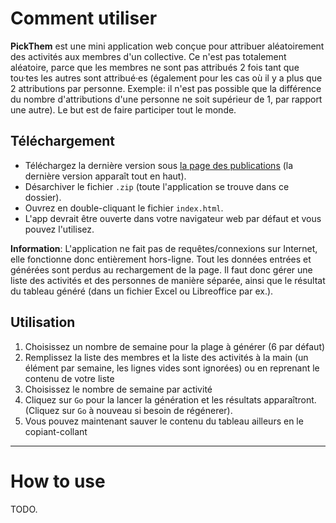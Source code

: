 # Comment utiliser
**PickThem** est une mini application web conçue pour attribuer aléatoirement des activités aux membres d'un collective. Ce n'est pas totalement aléatoire, parce que les membres ne sont pas attribués 2 fois tant que tou·tes les autres sont attribué·es (également pour les cas où il y a plus que 2 attributions par personne. Exemple: il n'est pas possible que la différence du nombre d'attributions d'une personne ne soit supérieur de 1, par rapport une autre). Le but est de faire participer tout le monde.

## Téléchargement
- Téléchargez la dernière version sous [la page des publications](https://github.com/samuelroland/PickThem/releases) (la dernière version apparaît tout en haut).
- Désarchiver le fichier `.zip` (toute l'application se trouve dans ce dossier).
- Ouvrez en double-cliquant le fichier `index.html`.
- L'app devrait être ouverte dans votre navigateur web par défaut et vous pouvez l'utilisez.

**Information**: L'application ne fait pas de requêtes/connexions sur Internet, elle fonctionne donc entièrement hors-ligne. Tout les données entrées et générées sont perdus au rechargement de la page. Il faut donc gérer une liste des activités et des personnes de manière séparée, ainsi que le résultat du tableau généré (dans un fichier Excel ou Libreoffice par ex.).

## Utilisation
1. Choisissez un nombre de semaine pour la plage à générer (6 par défaut)
1. Remplissez la liste des membres et la liste des activités à la main (un élément par semaine, les lignes vides sont ignorées) ou en reprenant le contenu de votre liste
1. Choisissez le nombre de semaine par activité
1. Cliquez sur `Go` pour la lancer la génération et les résultats apparaîtront. (Cliquez sur `Go` à nouveau si besoin de régénerer).
1. Vous pouvez maintenant sauver le contenu du tableau ailleurs en le copiant-collant

---
# How to use
TODO.
<!-- 
The app is designed to attribute randomly some tasks during one week to members of the collective (without distinction) and to.  
It's not totally random because, here is the algorithm: for each cell of the array, choose a member in the list of not assigned members (to prevent a member to be attributed 2 times if they are enough members), and if the list of not assigned members is empty, then the list is reloaded with the total list of users to make a second round of attributions, etc.

## Download
Download the latest version under Releases, unzip the file and open the index.html app. The app is only this file, all is locally in the browser (everything is deleted at page refresh), and it's totally offline.

## Use
1. Choose a number of weeks to generate (6 by default)
1. Fill the tasks list activities (one per line, empty lines are ignored)
1. Fill the members list (one per line, empty lines are ignored)
1. Choose how much weeks do you want per activity
1. Click on Go, the results will appear (click on Go again if needed)
1. You can now save the attributions somewhere else (for example in a excel sheet). The selection can be made on the name only (to avoid selecting first line and left column).
-->